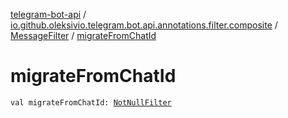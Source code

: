 [telegram-bot-api](../../index.md) / [io.github.oleksivio.telegram.bot.api.annotations.filter.composite](../index.md) / [MessageFilter](index.md) / [migrateFromChatId](./migrate-from-chat-id.md)

# migrateFromChatId

`val migrateFromChatId: `[`NotNullFilter`](../../io.github.oleksivio.telegram.bot.api.annotations.filter.primitive/-not-null-filter/index.md)